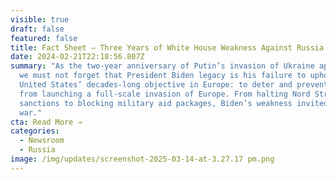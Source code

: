 ```yaml
---
visible: true
draft: false
featured: false
title: Fact Sheet – Three Years of White House Weakness Against Russia
date: 2024-02-21T22:18:56.807Z
summary: "As the two-year anniversary of Putin’s invasion of Ukraine approaches,
  we must not forget that President Biden legacy is his failure to uphold the
  United States’ decades-long objective in Europe: to deter and prevent Russia
  from launching a full-scale invasion of Europe. From halting Nord Stream 2
  sanctions to blocking military aid packages, Biden’s weakness invited Putin’s
  war."
cta: Read More →
categories:
  - Newsroom
  - Russia
image: /img/updates/screenshot-2025-03-14-at-3.27.17 pm.png
---
```


